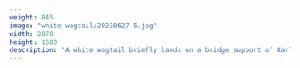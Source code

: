 ```yaml
---
weight: 845
image: "white-wagtail/20230627-5.jpg"
width: 2878
height: 1680
description: "A white wagtail briefly lands on a bridge support of Karlův most in Prague<br/>f/8.0, 1/1000, 220.0 mm, iso400"
---
```

